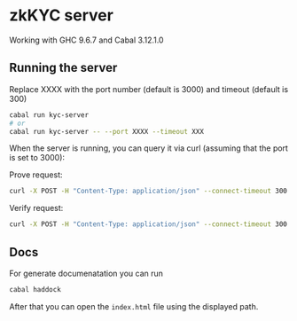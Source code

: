 # zkKYC server

Working with GHC 9.6.7 and Cabal 3.12.1.0

## Running the server

Replace XXXX with the port number (default is 3000) and timeout (default is 300)

```bash
cabal run kyc-server
# or
cabal run kyc-server -- --port XXXX --timeout XXX
```

When the server is running, you can query it via curl (assuming that the port is set to 3000):

Prove request:
```bash
curl -X POST -H "Content-Type: application/json" --connect-timeout 300 -d @example-json/kyc-data.json localhost:3000/prove
```

Verify request:
```bash
curl -X POST -H "Content-Type: application/json" --connect-timeout 300 -d @example-json/prover-output.json localhost:3000/verify
```

## Docs
For generate documenatation you can run
```bash
cabal haddock
```

After that you can open the `index.html` file using the displayed path.
